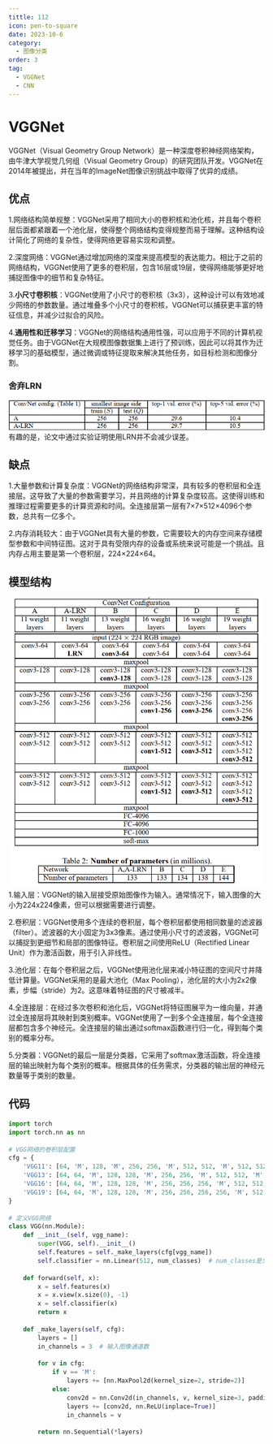 ```yaml
---
tittle: 112
icon: pen-to-square
date: 2023-10-6
category:
  - 图像分类
order: 3
tag:
  - VGGNet
  - CNN
---
```

# VGGNet  
VGGNet（Visual Geometry Group Network）是一种深度卷积神经网络架构，由牛津大学视觉几何组（Visual Geometry Group）的研究团队开发。VGGNet在2014年被提出，并在当年的ImageNet图像识别挑战中取得了优异的成绩。  
## 优点  
1.网络结构简单规整：VGGNet采用了相同大小的卷积核和池化核，并且每个卷积层后面都紧跟着一个池化层，使得整个网络结构变得规整而易于理解。这种结构设计简化了网络的复杂性，使得网络更容易实现和调整。  

2.深度网络：VGGNet通过增加网络的深度来提高模型的表达能力。相比于之前的网络结构，VGGNet使用了更多的卷积层，包含16层或19层，使得网络能够更好地捕捉图像中的细节和复杂特征。  

3.**小尺寸卷积核**：VGGNet使用了小尺寸的卷积核（3x3），这种设计可以有效地减少网络的参数数量。通过堆叠多个小尺寸的卷积核，VGGNet可以捕获更丰富的特征信息，并减少过拟合的风险。

4.**通用性和迁移学习**：VGGNet的网络结构通用性强，可以应用于不同的计算机视觉任务。由于VGGNet在大规模图像数据集上进行了预训练，因此可以将其作为迁移学习的基础模型，通过微调或特征提取来解决其他任务，如目标检测和图像分割。  
### 舍弃LRN
![Alt text](public/LRN.png)  
有趣的是，论文中通过实验证明使用LRN并不会减少误差。
## 缺点  
1.大量参数和计算复杂度：VGGNet的网络结构非常深，具有较多的卷积层和全连接层。这导致了大量的参数需要学习，并且网络的计算复杂度较高。这使得训练和推理过程需要更多的计算资源和时间。全连接层第一层有7×7×512×4096个参数，总共有一亿多个。  

2.内存消耗较大：由于VGGNet具有大量的参数，它需要较大的内存空间来存储模型参数和中间特征图。这对于具有受限内存的设备或系统来说可能是一个挑战。且内存占用主要是第一个卷积层，224×224×64。
## 模型结构
![Alt text](public/vgg.png)  
1.输入层：VGGNet的输入层接受原始图像作为输入。通常情况下，输入图像的大小为224x224像素，但可以根据需要进行调整。

2.卷积层：VGGNet使用多个连续的卷积层，每个卷积层都使用相同数量的滤波器（filter）。滤波器的大小固定为3x3像素。通过使用小尺寸的滤波器，VGGNet可以捕捉到更细节和局部的图像特征。卷积层之间使用ReLU（Rectified Linear Unit）作为激活函数，用于引入非线性。

3.池化层：在每个卷积层之后，VGGNet使用池化层来减小特征图的空间尺寸并降低计算量。VGGNet采用的是最大池化（Max Pooling），池化层的大小为2x2像素，步幅（stride）为2。这意味着特征图的尺寸被减半。

4.全连接层：在经过多次卷积和池化后，VGGNet将特征图展平为一维向量，并通过全连接层将其映射到类别概率。VGGNet使用了一到多个全连接层，每个全连接层都包含多个神经元。全连接层的输出通过softmax函数进行归一化，得到每个类别的概率分布。

5.分类器：VGGNet的最后一层是分类器，它采用了softmax激活函数，将全连接层的输出映射为每个类别的概率。根据具体的任务需求，分类器的输出层的神经元数量等于类别的数量。  
## 代码
```py
import torch
import torch.nn as nn

# VGG网络的卷积层配置
cfg = {
    'VGG11': [64, 'M', 128, 'M', 256, 256, 'M', 512, 512, 'M', 512, 512, 'M'],
    'VGG13': [64, 64, 'M', 128, 128, 'M', 256, 256, 'M', 512, 512, 'M', 512, 512, 'M'],
    'VGG16': [64, 64, 'M', 128, 128, 'M', 256, 256, 256, 'M', 512, 512, 512, 'M', 512, 512, 512, 'M'],
    'VGG19': [64, 64, 'M', 128, 128, 'M', 256, 256, 256, 256, 'M', 512, 512, 512, 512, 'M', 512, 512, 512, 512, 'M'],
}

# 定义VGG网络
class VGG(nn.Module):
    def __init__(self, vgg_name):
        super(VGG, self).__init__()
        self.features = self._make_layers(cfg[vgg_name])
        self.classifier = nn.Linear(512, num_classes)  # num_classes是分类任务的类别数量

    def forward(self, x):
        x = self.features(x)
        x = x.view(x.size(0), -1)
        x = self.classifier(x)
        return x

    def _make_layers(self, cfg):
        layers = []
        in_channels = 3  # 输入图像通道数

        for v in cfg:
            if v == 'M':
                layers += [nn.MaxPool2d(kernel_size=2, stride=2)]
            else:
                conv2d = nn.Conv2d(in_channels, v, kernel_size=3, padding=1)
                layers += [conv2d, nn.ReLU(inplace=True)]
                in_channels = v

        return nn.Sequential(*layers)

```
